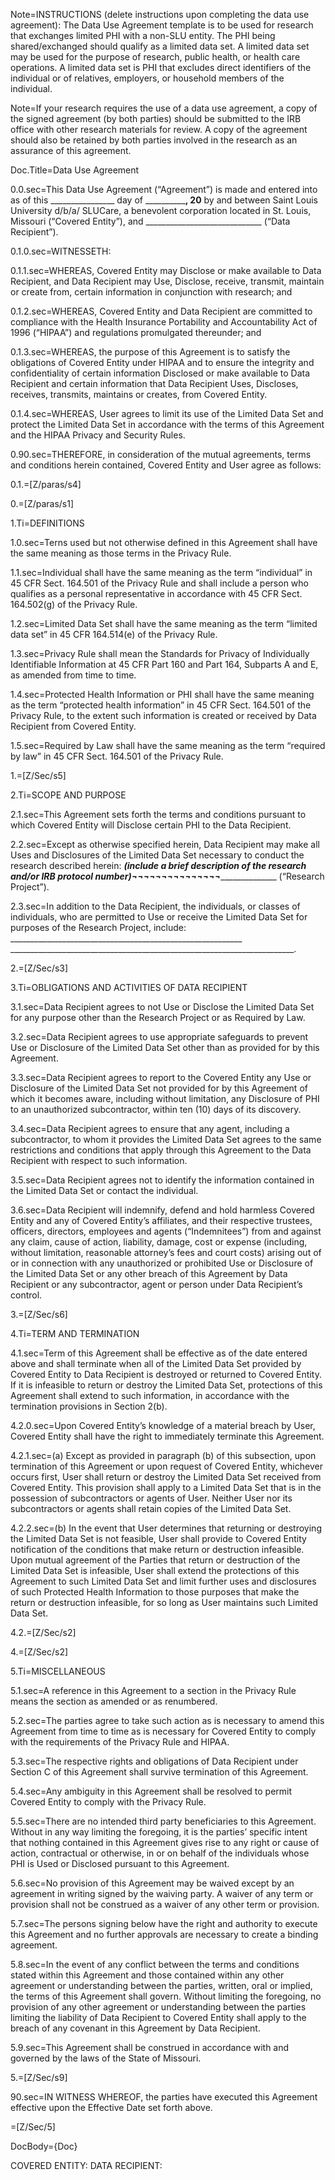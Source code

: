 Note=INSTRUCTIONS (delete instructions upon completing the data use agreement): The Data Use Agreement template is to be used for research that exchanges limited PHI with a non-SLU entity. The PHI being shared/exchanged should qualify as a limited data set. A limited data set may be used for the purpose of research, public health, or health care operations. A limited data set is PHI that excludes direct identifiers of the individual or of relatives, employers, or household members of the individual.

Note=If your research requires the use of a data use agreement, a copy of the signed agreement (by both parties) should be submitted to the IRB office with other research materials for review. A copy of the agreement should also be retained by both parties involved in the research as an assurance of this agreement.

Doc.Title=Data Use Agreement

0.0.sec=This Data Use Agreement (“Agreement”) is made and entered into as of this ________________ day of ____________, 20__ by and between Saint Louis University d/b/a/ SLUCare, a benevolent corporation located in St. Louis, Missouri (“Covered Entity”), and _____________________________ (“Data Recipient”).

0.1.0.sec=WITNESSETH:

0.1.1.sec=WHEREAS, Covered Entity may Disclose or make available to Data Recipient, and Data Recipient may Use, Disclose, receive, transmit, maintain or create from, certain information in conjunction with research; and

0.1.2.sec=WHEREAS, Covered Entity and Data Recipient are committed to compliance with the Health Insurance Portability and Accountability Act of 1996 (“HIPAA”) and regulations promulgated thereunder; and

0.1.3.sec=WHEREAS, the purpose of this Agreement is to satisfy the obligations of Covered Entity under HIPAA and to ensure the integrity and confidentiality of certain information Disclosed or make available to Data Recipient and certain information that Data Recipient Uses, Discloses, receives, transmits, maintains or creates, from Covered Entity.

0.1.4.sec=WHEREAS, User agrees to limit its use of the Limited Data Set and protect the Limited Data Set in accordance with the terms of this Agreement and the HIPAA Privacy and Security Rules.

0.90.sec=THEREFORE, in consideration of the mutual agreements, terms and conditions herein contained, Covered Entity and User agree as follows:

0.1.=[Z/paras/s4]

0.=[Z/paras/s1]

1.Ti=DEFINITIONS

1.0.sec=Terns used but not otherwise defined in this Agreement shall have the same meaning as those terms in the Privacy Rule.

1.1.sec=Individual shall have the same meaning as the term “individual” in 45 CFR Sect. 164.501 of the Privacy Rule and shall include a person who qualifies as a personal representative in accordance with 45 CFR Sect. 164.502(g) of the Privacy Rule.

1.2.sec=Limited Data Set shall have the same meaning as the term “limited data set” in 45 CFR 164.514(e) of the Privacy Rule.

1.3.sec=Privacy Rule shall mean the Standards for Privacy of Individually Identifiable Information at 45 CFR Part 160 and Part 164, Subparts A and E, as amended from time to time.

1.4.sec=Protected Health Information or PHI shall have the same meaning as the term “protected health information” in 45 CFR Sect. 164.501 of the Privacy Rule, to the extent such information is created or received by Data Recipient from Covered Entity.

1.5.sec=Required by Law shall have the same meaning as the term “required by law” in 45 CFR Sect. 164.501 of the Privacy Rule.

1.=[Z/Sec/s5]

2.Ti=SCOPE AND PURPOSE

2.1.sec=This Agreement sets forth the terms and conditions pursuant to which Covered Entity will Disclose certain PHI to the Data Recipient.

2.2.sec=Except as otherwise specified herein, Data Recipient may make all Uses and Disclosures of the Limited Data Set necessary to conduct the research described herein: _______________(include a brief description of the research and/or IRB protocol number)¬¬¬¬¬¬¬¬¬¬¬¬¬¬¬_____________________________ (“Research Project”).

2.3.sec=In addition to the Data Recipient, the individuals, or classes of individuals, who are permitted to Use or receive the Limited Data Set for purposes of the Research Project, include: __________________________________________________________ _______________________________________________________________________.

2.=[Z/Sec/s3]

3.Ti=OBLIGATIONS AND ACTIVITIES OF DATA RECIPIENT

3.1.sec=Data Recipient agrees to not Use or Disclose the Limited Data Set for any purpose other than the Research Project or as Required by Law.

3.2.sec=Data Recipient agrees to use appropriate safeguards to prevent Use or Disclosure of the Limited Data Set other than as provided for by this Agreement.

3.3.sec=Data Recipient agrees to report to the Covered Entity any Use or Disclosure of the Limited Data Set not provided for by this Agreement of which it becomes aware, including without limitation, any Disclosure of PHI to an unauthorized subcontractor, within ten (10) days of its discovery.

3.4.sec=Data Recipient agrees to ensure that any agent, including a subcontractor, to whom it provides the Limited Data Set agrees to the same restrictions and conditions that apply through this Agreement to the Data Recipient with respect to such information.

3.5.sec=Data Recipient agrees not to identify the information contained in the Limited Data Set or contact the individual.

3.6.sec=Data Recipient will indemnify, defend and hold harmless Covered Entity and any of Covered Entity’s affiliates, and their respective trustees, officers, directors, employees and agents (“Indemnitees”) from and against any claim, cause of action, liability, damage, cost or expense (including, without limitation, reasonable attorney’s fees and court costs) arising out of or in connection with any unauthorized or prohibited Use or Disclosure of the Limited Data Set or any other breach of this Agreement by Data Recipient or any subcontractor, agent or person under Data Recipient’s control.

3.=[Z/Sec/s6]

4.Ti=TERM AND TERMINATION

4.1.sec=Term of this Agreement shall be effective as of the date entered above and shall terminate when all of the Limited Data Set provided by Covered Entity to Data Recipient is destroyed or returned to Covered Entity. If it is infeasible to return or destroy the Limited Data Set, protections of this Agreement shall extend to such information, in accordance with the termination provisions in Section 2(b).

4.2.0.sec=Upon Covered Entity’s knowledge of a material breach by User, Covered Entity shall have the right to immediately terminate this Agreement.

4.2.1.sec=(a) Except as provided in paragraph (b) of this subsection, upon termination of this Agreement or upon request of Covered Entity, whichever occurs first, User shall return or destroy the Limited Data Set received from Covered Entity. This provision shall apply to a Limited Data Set that is in the possession of subcontractors or agents of User. Neither User nor its subcontractors or agents shall retain copies of the Limited Data Set.

4.2.2.sec=(b) In the event that User determines that returning or destroying the Limited Data Set is not feasible, User shall provide to Covered Entity notification of the conditions that make return or destruction infeasible.  Upon mutual agreement of the Parties that return or destruction of the Limited Data Set is infeasible, User shall extend the protections of this Agreement to such Limited Data Set and limit further uses and disclosures of such Protected Health Information to those purposes that make the return or destruction infeasible, for so long as User maintains such Limited Data Set.

4.2.=[Z/Sec/s2]

4.=[Z/Sec/s2]


5.Ti=MISCELLANEOUS

5.1.sec=A reference in this Agreement to a section in the Privacy Rule means the section as amended or as renumbered.

5.2.sec=The parties agree to take such action as is necessary to amend this Agreement from time to time as is necessary for Covered Entity to comply with the requirements of the Privacy Rule and HIPAA.

5.3.sec=The respective rights and obligations of Data Recipient under Section C of this Agreement shall survive termination of this Agreement.

5.4.sec=Any ambiguity in this Agreement shall be resolved to permit Covered Entity to comply with the Privacy Rule.

5.5.sec=There are no intended third party beneficiaries to this Agreement. Without in any way limiting the foregoing, it is the parties’ specific intent that nothing contained in this Agreement gives rise to any right or cause of action, contractual or otherwise, in or on behalf of the individuals whose PHI is Used or Disclosed pursuant to this Agreement.

5.6.sec=No provision of this Agreement may be waived except by an agreement in writing signed by the waiving party. A waiver of any term or provision shall not be construed as a waiver of any other term or provision.

5.7.sec=The persons signing below have the right and authority to execute this Agreement and no further approvals are necessary to create a binding agreement.

5.8.sec=In the event of any conflict between the terms and conditions stated within this Agreement and those contained within any other agreement or understanding between the parties, written, oral or implied, the terms of this Agreement shall govern. Without limiting the foregoing, no provision of any other agreement or understanding between the parties limiting the liability of Data Recipient to Covered Entity shall apply to the breach of any covenant in this Agreement by Data Recipient.

5.9.sec=This Agreement shall be construed in accordance with and governed by the laws of the State of Missouri.

5.=[Z/Sec/s9]

90.sec=IN WITNESS WHEREOF, the parties have executed this Agreement effective upon the Effective Date set forth above.

=[Z/Sec/5]

DocBody={Doc}

COVERED ENTITY: DATA RECIPIENT: